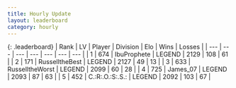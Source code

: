 ```yaml
---
title: Hourly Update
layout: leaderboard
category: hourly
---
```


{: .leaderboard}
| Rank | LV | Player | Division | Elo | Wins | Losses |
| --- | --- | --- | --- | --- | --- | --- |
| <span data-change="1">1</span> | 674 | <span title="ID: 362352">IbuProphete</span> | LEGEND | <span data-change="8">2129</span> | <span data-change="2">108</span> | <span data-change="0">61</span> |
| <span data-change="-1">2</span> | 171 | <span title="ID: 547266">RusselltheBest</span> | LEGEND | <span data-change="0">2127</span> | <span data-change="0">49</span> | <span data-change="0">13</span> |
| <span data-change="0">3</span> | 633 | <span title="ID: 388751">RusselltheWorst</span> | LEGEND | <span data-change="0">2099</span> | <span data-change="0">60</span> | <span data-change="0">28</span> |
| <span data-change="0">4</span> | 725 | <span title="ID: 521406">James_07</span> | LEGEND | <span data-change="0">2093</span> | <span data-change="2">87</span> | <span data-change="1">63</span> |
| <span data-change="0">5</span> | 452 | <span title="ID: 451068">C.:R:.O.:S:.S.:</span> | LEGEND | <span data-change="0">2092</span> | <span data-change="0">103</span> | <span data-change="0">67</span> |